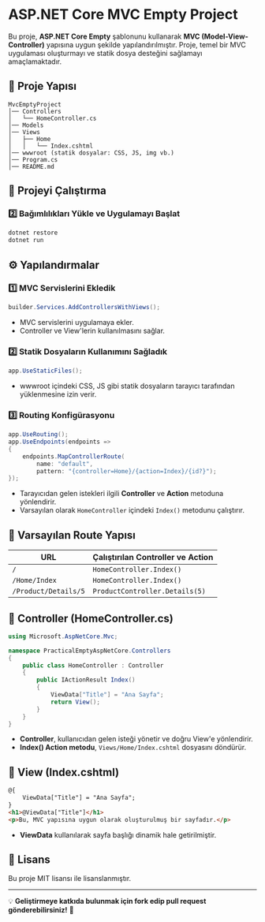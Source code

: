 # ASP.NET Core MVC Empty Project

Bu proje, **ASP.NET Core Empty** şablonunu kullanarak **MVC (Model-View-Controller)** yapısına uygun şekilde yapılandırılmıştır. Proje, temel bir MVC uygulaması oluşturmayı ve statik dosya desteğini sağlamayı amaçlamaktadır.

## 📂 Proje Yapısı

```
MvcEmptyProject
│── Controllers
│   └── HomeController.cs
│── Models
│── Views
│   ├── Home
│   │   └── Index.cshtml
│── wwwroot (statik dosyalar: CSS, JS, img vb.)
│── Program.cs
│── README.md
```

## 🚀 Projeyi Çalıştırma

### 2️⃣ Bağımlılıkları Yükle ve Uygulamayı Başlat
```bash
dotnet restore
dotnet run
```

## ⚙️ Yapılandırmalar

### 1️⃣ **MVC Servislerini Ekledik**
```csharp
builder.Services.AddControllersWithViews();
```
- MVC servislerini uygulamaya ekler.
- Controller ve View'lerin kullanılmasını sağlar.

### 2️⃣ **Statik Dosyaların Kullanımını Sağladık**
```csharp
app.UseStaticFiles();
```
- wwwroot içindeki CSS, JS gibi statik dosyaların tarayıcı tarafından yüklenmesine izin verir.

### 3️⃣ **Routing Konfigürasyonu**
```csharp
app.UseRouting();
app.UseEndpoints(endpoints =>
{
    endpoints.MapControllerRoute(
        name: "default",
        pattern: "{controller=Home}/{action=Index}/{id?}");
});
```
- Tarayıcıdan gelen istekleri ilgili **Controller** ve **Action** metoduna yönlendirir.
- Varsayılan olarak `HomeController` içindeki `Index()` metodunu çalıştırır.

## 🎯 Varsayılan Route Yapısı
| **URL** | **Çalıştırılan Controller ve Action** |
|---------|--------------------------------------|
| `/` | `HomeController.Index()` |
| `/Home/Index` | `HomeController.Index()` |
| `/Product/Details/5` | `ProductController.Details(5)` |

## 📌 Controller (HomeController.cs)
```csharp
using Microsoft.AspNetCore.Mvc;

namespace PracticalEmptyAspNetCore.Controllers
{
    public class HomeController : Controller
    {
        public IActionResult Index()
        {
            ViewData["Title"] = "Ana Sayfa";
            return View();
        }
    }
}
```
- **Controller**, kullanıcıdan gelen isteği yönetir ve doğru View'e yönlendirir.
- **Index() Action metodu**, `Views/Home/Index.cshtml` dosyasını döndürür.

## 📌 View (Index.cshtml)
```html
@{
    ViewData["Title"] = "Ana Sayfa";
}
<h1>@ViewData["Title"]</h1>
<p>Bu, MVC yapısına uygun olarak oluşturulmuş bir sayfadır.</p>
```
- **ViewData** kullanılarak sayfa başlığı dinamik hale getirilmiştir.

## 📜 Lisans
Bu proje MIT lisansı ile lisanslanmıştır.

---

💡 **Geliştirmeye katkıda bulunmak için fork edip pull request gönderebilirsiniz!** 🚀
